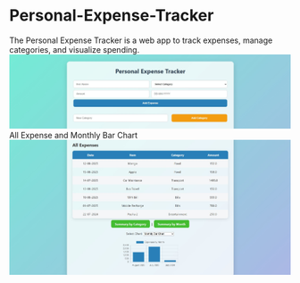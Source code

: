 # Personal-Expense-Tracker
The Personal Expense Tracker is a web app to track expenses, manage categories, and visualize spending.
![image alt](https://github.com/deepak-ku-s11/Personal-Expense-Tracker/blob/305e6e3fdb18d11577d23df86ca928c36e691991/1.jpg)
All Expense and Monthly Bar Chart
![image alt](https://github.com/deepak-ku-s11/Personal-Expense-Tracker/blob/33375d4dd22a165c40c81afea573419659753315/2.jpg)
